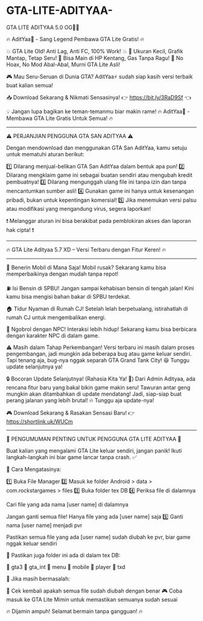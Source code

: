 # GTA-LITE-ADITYAA-
GTA LITE ADITYAA 5.0 OG💯✅

🔥 AditYaa🚀 - Sang Legend Pembawa GTA Lite Gratis! 🔥

💥 GTA Lite Old! Anti Lag, Anti FC, 100% Work! 💥
🔹 Ukuran Kecil, Grafik Mantap, Tetap Seru!
🔹 Bisa Main di HP Kentang, Gas Tanpa Ragu!
🔹 No Hoax, No Mod Abal-Abal, Murni GTA Lite Asli!

🎮 Mau Seru-Seruan di Dunia GTA?
AditYaa⚡ sudah siap kasih versi terbaik buat kalian semua!

📥 Download Sekarang & Nikmati Sensasinya!
👉 https://bit.ly/3RaD9Sf 👈

💡 Jangan lupa bagikan ke teman-temanmu biar makin rame!
🔥 AditYaa🚀 - Membawa GTA Lite Gratis Untuk Semua! 🔥


---

⚠️ PERJANJIAN PENGGUNA GTA SAN ADITYAA ⚠️

Dengan mendownload dan menggunakan GTA San AditYaa, kamu setuju untuk mematuhi aturan berikut:

1️⃣ Dilarang menjual-belikan GTA San AditYaa dalam bentuk apa pun!
2️⃣ Dilarang mengklaim game ini sebagai buatan sendiri atau mengubah kredit pembuatnya!
3️⃣ Dilarang mengunggah ulang file ini tanpa izin dan tanpa mencantumkan sumber asli!
4️⃣ Gunakan game ini hanya untuk kesenangan pribadi, bukan untuk kepentingan komersial!
5️⃣ Jika menemukan versi palsu atau modifikasi yang mengandung virus, segera laporkan!

❗ Melanggar aturan ini bisa berakibat pada pemblokiran akses dan laporan hak cipta! ❗

---

🔥 GTA Lite Adityaa 5.7 XD – Versi Terbaru dengan Fitur Keren! 🔥


---

🚗 Benerin Mobil di Mana Saja! Mobil rusak? Sekarang kamu bisa memperbaikinya dengan mudah tanpa repot!

⛽ Isi Bensin di SPBU! Jangan sampai kehabisan bensin di tengah jalan! Kini kamu bisa mengisi bahan bakar di SPBU terdekat.

🏠 Tidur Nyaman di Rumah CJ! Setelah lelah berpetualang, istirahatlah di rumah CJ untuk mengembalikan energi.

💬 Ngobrol dengan NPC! Interaksi lebih hidup! Sekarang kamu bisa berbicara dengan karakter NPC di dalam game.

⚠️ Masih dalam Tahap Perkembangan!
Versi terbaru ini masih dalam proses pengembangan, jadi mungkin ada beberapa bug atau game keluar sendiri. Tapi tenang aja, bug-nya nggak separah GTA Grand Tank City! 😆 Tunggu update selanjutnya ya!

🔒 Bocoran Update Selanjutnya! (Rahasia Kita Ya! 🤫)
Dari Admin Adityaa, ada rencana fitur baru yang bakal bikin game makin seru! Tawuran antar geng mungkin akan ditambahkan di update mendatang! Jadi, siap-siap buat perang jalanan yang lebih brutal! 🔥 Tunggu aja update-nya!

🎮 Download Sekarang & Rasakan Sensasi Baru!
👉 https://shortlink.uk/WUCm

---
📢 PENGUMUMAN PENTING UNTUK PENGGUNA GTA LITE ADITYAA 📢

Buat kalian yang mengalami GTA Lite keluar sendiri, jangan panik! Ikuti langkah-langkah ini biar game lancar tanpa crash. ✅

🔹 Cara Mengatasinya:

1️⃣ Buka File Manager
2️⃣ Masuk ke folder Android > data > com.rockstargames > files
3️⃣ Buka folder tex DB
4️⃣ Periksa file di dalamnya

Cari file yang ada nama [user name] di dalamnya

Jangan ganti semua file! Hanya file yang ada [user name] saja
5️⃣ Ganti nama [user name] menjadi pvr

Pastikan semua file yang ada [user name] sudah diubah ke pvr, biar game nggak keluar sendiri


🔹 Pastikan juga folder ini ada di dalam tex DB:

📂 gta3
📂 gta_int
📂 menu
📂 mobile
📂 player
📂 txd

🔹 Jika masih bermasalah:

🔄 Cek kembali apakah semua file sudah diubah dengan benar
🎮 Coba masuk ke GTA Lite Mimin untuk memastikan semuanya sudah sesuai

🔥 Dijamin ampuh! Selamat bermain tanpa gangguan! 🔥

